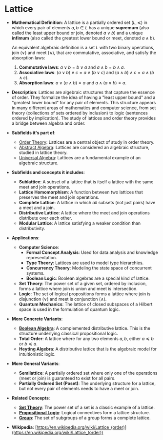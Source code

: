 # Lattice

- **Mathematical Definition**: A lattice is a partially ordered set $(L, \preceq)$ in which every pair of elements $a, b \in L$ has a unique **supremum** (also called the least upper bound or join, denoted $a \lor b$) and a unique **infimum** (also called the greatest lower bound or meet, denoted $a \land b$).

    An equivalent algebraic definition is a set $L$ with two binary operations, join ($\lor$) and meet ($\land$), that are commutative, associative, and satisfy the absorption laws:
    1.  **Commutative laws**: $a \lor b = b \lor a$ and $a \land b = b \land a$.
    2.  **Associative laws**: $(a \lor b) \lor c = a \lor (b \lor c)$ and $(a \land b) \land c = a \land (b \land c)$.
    3.  **Absorption laws**: $a \lor (a \land b) = a$ and $a \land (a \lor b) = a$.

- **Description**: Lattices are algebraic structures that capture the essence of order. They formalize the idea of having a "least upper bound" and a "greatest lower bound" for any pair of elements. This structure appears in many different areas of mathematics and computer science, from set theory (collections of sets ordered by inclusion) to logic (sentences ordered by implication). The study of lattices and order theory provides a bridge between algebra and order.

- **Subfields it's part of**:
    - [Order Theory](https://en.wikipedia.org/wiki/Order_theory): Lattices are a central object of study in order theory.
    - [Abstract Algebra](https://en.wikipedia.org/wiki/Abstract_algebra): Lattices are considered an algebraic structure, studied in lattice theory.
    - [Universal Algebra](https://en.wikipedia.org/wiki/Universal_algebra): Lattices are a fundamental example of an algebraic structure.

- **Subfields and concepts it includes**:
    - **Sublattice**: A subset of a lattice that is itself a lattice with the same meet and join operations.
    - **Lattice Homomorphism**: A function between two lattices that preserves the meet and join operations.
    - **Complete Lattice**: A lattice in which *all* subsets (not just pairs) have a meet and a join.
    - **Distributive Lattice**: A lattice where the meet and join operations distribute over each other.
    - **Modular Lattice**: A lattice satisfying a weaker condition than distributivity.

- **Applications**:
    - **Computer Science**:
        - **Formal Concept Analysis**: Used for data analysis and knowledge representation.
        - **Type Theory**: Lattices are used to model type hierarchies.
        - **Concurrency Theory**: Modeling the state space of concurrent systems.
        - **Boolean Logic**: Boolean algebras are a special kind of lattice.
    - **Set Theory**: The power set of a given set, ordered by inclusion, forms a lattice where join is union and meet is intersection.
    - **Logic**: The set of logical propositions forms a lattice where join is disjunction ($\lor$) and meet is conjunction ($\land$).
    - **Quantum Mechanics**: The lattice of closed subspaces of a Hilbert space is used in the formulation of quantum logic.

- **More Concrete Variants**:
    - **[Boolean Algebra](./boolean_algebra.md)**: A complemented distributive lattice. This is the structure underlying classical propositional logic.
    - **Total Order**: A lattice where for any two elements $a, b$, either $a \preceq b$ or $b \preceq a$.
    - **Heyting Algebra**: A distributive lattice that is the algebraic model for intuitionistic logic.

- **More General Variants**:
    - **Semilattice**: A partially ordered set where only one of the operations (meet or join) is guaranteed to exist for all pairs.
    - **Partially Ordered Set (Poset)**: The underlying structure for a lattice, but not every pair of elements needs to have a meet or join.

- **Related Concepts**:
    - **[Set Theory](../../foundations_of_mathematics/set_theory/set.md)**: The power set of a set is a classic example of a lattice.
    - **[Propositional Logic](../../foundations_of_mathematics/logic/propositional_logic.md)**: Logical connectives form a lattice structure.
    - **[Group](./group.md)**: The set of subgroups of a group forms a complete lattice.

- **Wikipedia**: [https://en.wikipedia.org/wiki/Lattice_(order)](https://en.wikipedia.org/wiki/Lattice_(order))
